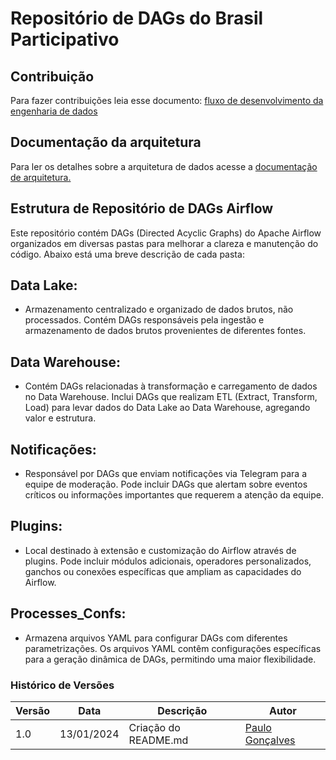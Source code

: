 # Repositório de DAGs do Brasil Participativo

## Contribuição

Para fazer contribuições leia esse documento: [fluxo de desenvolvimento da engenharia de dados](https://gitlab.com/lappis-unb/decidimbr/ecossistemasl/-/wikis/estrutura/Engenharia-de-Dados/Fluxo%20de%20Desenvolvimento)


## Documentação da arquitetura

Para ler os detalhes sobre a arquitetura de dados acesse a [documentação de arquitetura.](https://gitlab.com/lappis-unb/decidimbr/ecossistemasl/-/wikis/estrutura/Engenharia-de-Dados/Arquitetura-de-dados)

## Estrutura de Repositório de DAGs Airflow

Este repositório contém DAGs (Directed Acyclic Graphs) do Apache Airflow organizados em diversas pastas para melhorar a clareza e manutenção do código. Abaixo está uma breve descrição de cada pasta:

## Data Lake:
  - Armazenamento centralizado e organizado de dados brutos, não processados. Contém DAGs responsáveis pela ingestão e armazenamento de dados brutos provenientes de diferentes fontes.

## Data Warehouse:
  - Contém DAGs relacionadas à transformação e carregamento de dados no Data Warehouse. Inclui DAGs que realizam ETL (Extract, Transform, Load) para levar dados do Data Lake ao Data Warehouse, agregando valor e estrutura.

## Notificações:
  - Responsável por DAGs que enviam notificações via Telegram para a equipe de moderação. Pode incluir DAGs que alertam sobre eventos críticos ou informações importantes que requerem a atenção da equipe.

## Plugins:
  - Local destinado à extensão e customização do Airflow através de plugins. Pode incluir módulos adicionais, operadores personalizados, ganchos ou conexões específicas que ampliam as capacidades do Airflow.

## Processes_Confs:
  - Armazena arquivos YAML para configurar DAGs com diferentes parametrizações. Os arquivos YAML contêm configurações específicas para a geração dinâmica de DAGs, permitindo uma maior flexibilidade.


### Histórico de Versões

| Versão | Data | Descrição | Autor |
|--------|------|-----------|-------|
| 1.0 | 13/01/2024 | Criação do README.md | [Paulo Gonçalves](https://gitlab.com/PauloGoncalvesLima) |
